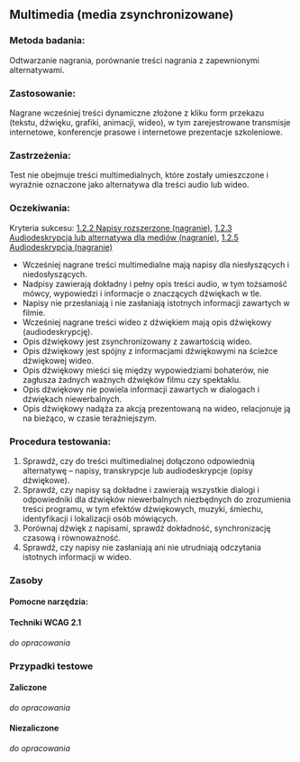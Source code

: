 ## Multimedia (media zsynchronizowane)

### Metoda badania: 
Odtwarzanie nagrania, porównanie treści nagrania z zapewnionymi alternatywami.

### Zastosowanie:
Nagrane wcześniej treści dynamiczne złożone z kliku form przekazu (tekstu, dźwięku, grafiki, animacji, wideo), w tym zarejestrowane transmisje internetowe, konferencje prasowe i internetowe prezentacje szkoleniowe. 

### Zastrzeżenia:
Test nie obejmuje treści multimedialnych, które zostały umieszczone i wyraźnie oznaczone jako alternatywa dla treści audio lub wideo. 

### Oczekiwania:
Kryteria sukcesu: [1.2.2 Napisy rozszerzone (nagranie)](https://wcag.lepszyweb.pl/#captions-prerecorded), [1.2.3 Audiodeskrypcja lub alternatywa dla mediów (nagranie)](https://wcag.lepszyweb.pl/#audio-description-or-media-alternative-prerecorded), [1.2.5 Audiodeskrypcja (nagranie)](https://wcag.lepszyweb.pl/#audio-description-prerecorded)
-	Wcześniej nagrane treści multimedialne mają napisy dla niesłyszących i niedosłyszących.
-	Nadpisy zawierają dokładny i pełny opis treści audio, w tym tożsamość mówcy, wypowiedzi i informacje o znaczących dźwiękach w tle.
-	Napisy nie przesłaniają i nie zasłaniają istotnych informacji zawartych w filmie.
-	Wcześniej nagrane treści wideo z dźwiękiem mają opis dźwiękowy (audiodeskrypcję).
-	Opis dźwiękowy jest zsynchronizowany z zawartością wideo.
-	Opis dźwiękowy jest spójny z informacjami dźwiękowymi na ścieżce dźwiękowej wideo.
-	Opis dźwiękowy mieści się między wypowiedziami bohaterów, nie zagłusza żadnych ważnych dźwięków filmu czy spektaklu.
-	Opis dźwiękowy nie powiela informacji zawartych w dialogach i dźwiękach niewerbalnych.
-	Opis dźwiękowy nadąża za akcją prezentowaną na wideo, relacjonuje ją na bieżąco, w czasie teraźniejszym.

### Procedura testowania:
1.	Sprawdź, czy do treści multimedialnej dołączono odpowiednią alternatywę – napisy, transkrypcje lub audiodeskrypcje (opisy dźwiękowe).
2.	Sprawdź, czy napisy są dokładne i zawierają wszystkie dialogi i odpowiedniki dla dźwięków niewerbalnych niezbędnych do zrozumienia treści programu, w tym efektów dźwiękowych, muzyki, śmiechu, identyfikacji i lokalizacji osób mówiących.
3.	Porównaj dźwięk z napisami, sprawdź dokładność, synchronizację czasową i równoważność.
4.	Sprawdź, czy napisy nie zasłaniają ani nie utrudniają odczytania istotnych informacji w wideo.

### Zasoby

#### Pomocne narzędzia:

#### Techniki WCAG 2.1
_do opracowania_

### Przypadki testowe

#### Zaliczone
_do opracowania_

#### Niezaliczone
_do opracowania_ 

